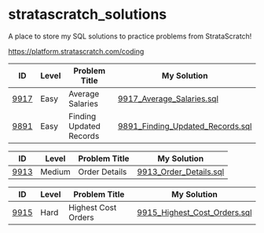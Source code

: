# stratascratch_solutions

A place to store my SQL solutions to practice problems from StrataScratch!

https://platform.stratascratch.com/coding

| ID | Level | Problem Title | My Solution |
| --- | --- | --- | --- |
| [9917](https://platform.stratascratch.com/coding/9917-average-salaries?) | Easy | Average Salaries | [9917_Average_Salaries.sql](easy/9917_Average_Salaries.sql) |
| [9891](https://platform.stratascratch.com/coding/9891-customer-details?) | Easy | Finding Updated Records | [9891_Finding_Updated_Records.sql](easy/9891_Finding_Updated_Records.sql) |

| ID | Level | Problem Title | My Solution |
| --- | --- | --- | --- |
| [9913](https://platform.stratascratch.com/coding/9913-order-details?) | Medium | Order Details | [9913_Order_Details.sql](medium/9913_Order_Details.sql) |

| ID | Level | Problem Title | My Solution |
| --- | --- | --- | --- |
| [9915](https://platform.stratascratch.com/coding/9915-highest-cost-orders?) | Hard | Highest Cost Orders | [9915_Highest_Cost_Orders.sql](hard/9915_Highest_Cost_Orders.sql) |
